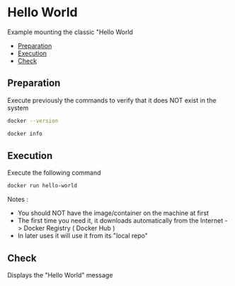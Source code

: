 # Hello World

Example mounting the classic "Hello World


- [Preparation](#preparation)
- [Execution](#execution)
- [Check](#check)





## <a name="installation">Preparation</a>

Execute previously the commands to verify that it does NOT exist in the system

```bash
docker --version

docker info
```





## <a name="execution">Execution</a>

Execute the following command

```bash
docker run hello-world
```

Notes :

* You should NOT have the image/container on the machine at first
* The first time you need it, it downloads automatically from the Internet -> Docker Registry ( Docker Hub )
* In later uses it will use it from its "local repo"





## <a name="check">Check</a>

Displays the "Hello World" message